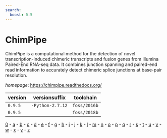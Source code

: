 ```yaml
---
search:
  boost: 0.5
---
```

# ChimPipe

ChimPipe is a computational method for the detection of novel transcription-induced  chimeric transcripts and fusion genes from Illumina Paired-End RNA-seq data. It combines junction  spanning and paired-end read information to accurately detect chimeric splice junctions at base-pair  resolution.

*homepage*: <https://chimpipe.readthedocs.org/>

version | versionsuffix | toolchain
--------|---------------|----------
``0.9.5`` | ``-Python-2.7.12`` | ``foss/2016b``
``0.9.5`` |  | ``foss/2018b``

[0](../0/index.md) - [a](../a/index.md) - [b](../b/index.md) - [c](../c/index.md) - [d](../d/index.md) - [e](../e/index.md) - [f](../f/index.md) - [g](../g/index.md) - [h](../h/index.md) - [i](../i/index.md) - [j](../j/index.md) - [k](../k/index.md) - [l](../l/index.md) - [m](../m/index.md) - [n](../n/index.md) - [o](../o/index.md) - [p](../p/index.md) - [q](../q/index.md) - [r](../r/index.md) - [s](../s/index.md) - [t](../t/index.md) - [u](../u/index.md) - [v](../v/index.md) - [w](../w/index.md) - [x](../x/index.md) - [y](../y/index.md) - [z](../z/index.md)

